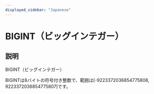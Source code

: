 ```yaml
---
displayed_sidebar: "Japanese"
---
```


# BIGINT（ビッグインテガー）

## 説明

BIGINT（ビッグインテガー）

BIGINTは8バイトの符号付き整数で、範囲は[-9223372036854775808, 9223372036854775807]です。
